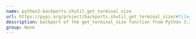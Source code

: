```yaml
---
name: python2-backports.shutil_get_terminal_size
url: https://pypi.org/project/backports.shutil_get_terminal_size/#files
description: backport of the get_terminal_size function from Python 3.3's shutil. URL : https://pypi.org/project/backports.shutil_get_terminal_size/#files Groups : None
group: None
---
```

